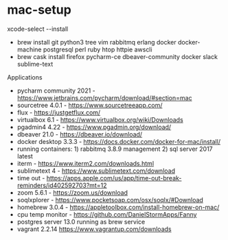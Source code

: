 # mac-setup

xcode-select --install

- brew install git python3 tree vim rabbitmq erlang docker docker-machine postgresql perl ruby htop httpie awscli
- brew cask install firefox pycharm-ce dbeaver-community docker slack sublime-text 

Applications
- pycharm community 2021 - https://www.jetbrains.com/pycharm/download/#section=mac
- sourcetree 4.0.1 - https://www.sourcetreeapp.com/
- flux - https://justgetflux.com/
- virtualbox 6.1 - https://www.virtualbox.org/wiki/Downloads
- pgadmin4 4.22 - https://www.pgadmin.org/download/
- dbeaver 21.0 - https://dbeaver.io/download/
- docker desktop 3.3.3 - https://docs.docker.com/docker-for-mac/install/
- running containers: 1) rabbitmq 3.8.9 management 2) sql server 2017 latest   
- iterm - https://www.iterm2.com/downloads.html
- sublimetext 4 - https://www.sublimetext.com/download
- time out - https://apps.apple.com/us/app/time-out-break-reminders/id402592703?mt=12
- zoom 5.6.1 - https://zoom.us/download
- soqlxplorer - https://www.pocketsoap.com/osx/soqlx/#Download
- homebrew 3.0.4 - https://appletoolbox.com/install-homebrew-on-mac/
- cpu temp monitor - https://github.com/DanielStormApps/Fanny
- postgres server 13.0 running as brew service
- vagrant 2.2.14 https://www.vagrantup.com/downloads
